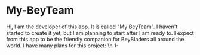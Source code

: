 # My-BeyTeam
Hi, I am the developer of this app. It is called "My BeyTeam". I haven't started to create it yet, but I am planning to start after I am ready to. I expect from this app to be the friendly companion for BeyBladers all around the world. I have many plans for this project: \n
  1-